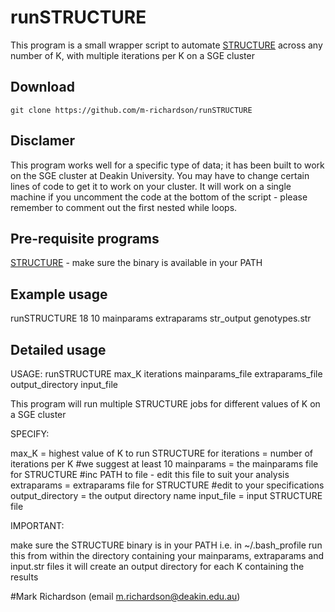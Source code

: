 # runSTRUCTURE

This program is a small wrapper script to automate [STRUCTURE](http://pritchardlab.stanford.edu/structure.html) across any number of K, with multiple iterations per K on a SGE cluster

## Download 

    git clone https://github.com/m-richardson/runSTRUCTURE

## Disclamer 

This program works well for a specific type of data; it has been built to work on the SGE cluster at Deakin University. You may have to change certain lines of code to get it to work on your cluster. It will work on a single machine if you uncomment the code at the bottom of the script - please remember to comment out the first nested while loops. 

## Pre-requisite programs

[STRUCTURE](http://pritchardlab.stanford.edu/structure.html) - make sure the binary is available in your PATH


## Example usage

  runSTRUCTURE 18 10 mainparams extraparams str_output genotypes.str


## Detailed usage

USAGE: runSTRUCTURE max_K iterations mainparams_file extraparams_file output_directory input_file	

This program will run multiple STRUCTURE jobs for different values of K on a SGE cluster

SPECIFY:

max_K = highest value of K to run STRUCTURE for
iterations = number of iterations per K 	#we suggest at least 10
mainparams = the mainparams file for STRUCTURE 	#inc PATH to file - edit this file to suit your analysis  
extraparams = extraparams file for STRUCTURE 	#edit to your specifications
output_directory = the output directory name
input_file = input STRUCTURE file

IMPORTANT:

make sure the STRUCTURE binary is in your PATH i.e. in ~/.bash_profile
run this from within the directory containing your mainparams, extraparams and input.str files
it will create an output directory for each K containing the results


#Mark Richardson (email m.richardson@deakin.edu.au)






